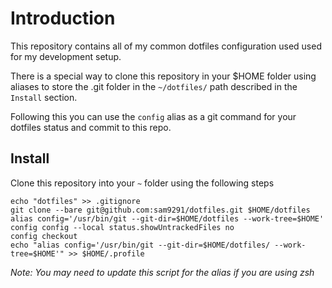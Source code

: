 # Introduction

This repository contains all of my common dotfiles configuration used used for my development setup. 

There is a special way to clone this repository in your $HOME folder using aliases to store the .git folder in the `~/dotfiles/` path described in the `Install` section.

Following this you can use the `config` alias as a git command for your dotfiles status and commit to this repo.

## Install

Clone this repository into your `~` folder using the following steps

```shell
echo "dotfiles" >> .gitignore
git clone --bare git@github.com:sam9291/dotfiles.git $HOME/dotfiles
alias config='/usr/bin/git --git-dir=$HOME/dotfiles --work-tree=$HOME'
config config --local status.showUntrackedFiles no
config checkout
echo "alias config='/usr/bin/git --git-dir=$HOME/dotfiles/ --work-tree=$HOME'" >> $HOME/.profile
```

_Note: You may need to update this script for the alias if you are using zsh_
